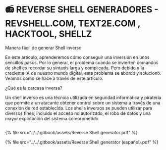 # 📻 REVERSE SHELL GENERADORES - REVSHELL.COM, TEXT2E.COM , HACKTOOL, SHELLZ

Manera fácil de generar Shell inverso

En este artículo, aprenderemos cómo conseguir una inversión en unos sencillos pasos. Por lo general, el problema cuando se invierten comandos de shell es recordar su sintaxis larga y complicada. Pero debido a la creciente IA de nuestro mundo digital, este problema se abordó y solucionó. Veamos cómo se hace a través de este artículo.

¿Qué es la carcasa inversa?

Un shell inverso es una técnica utilizada en seguridad informática y piratería que permite a un atacante obtener control sobre un sistema a través de una conexión de red establecida. Los shells inversos se pueden utilizar para diversos fines, incluido el acceso no autorizado, el robo de datos y una mayor explotación del sistema comprometido.

<figure><img src="../../.gitbook/assets/Reverse-Shell-generator-español-pdf.png" alt=""><figcaption></figcaption></figure>

{% file src="../../.gitbook/assets/Reverse Shell generator.pdf" %}



{% file src="../../.gitbook/assets/Reverse Shell generator (español).pdf" %}
